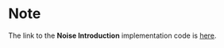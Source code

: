# Note
The link to the **Noise Introduction** implementation code is [here][1].

[1]:https://github.com/smartyfh/DST-ASSIST.git
